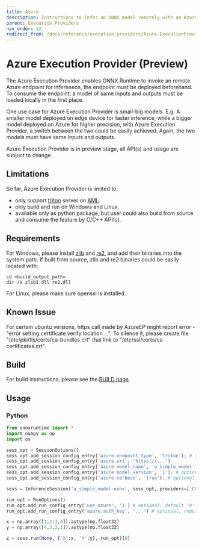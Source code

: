 ```yaml
---
title: Azure
description: Instructions to infer an ONNX model remotely with an Azure endpoint
parent: Execution Providers
nav_order: 12
redirect_from: /docs/reference/execution-providers/Azure-ExecutionProvider
---
```


# Azure Execution Provider (Preview)

The Azure Execution Provider enables ONNX Runtime to invoke an remote Azure endpoint for inferenece, the endpoint must be deployed beforehand.
To consume the endpoint, a model of same inputs and outputs must be loaded locally in the first place.

One use case for Azure Execution Provider is small-big models. E.g. A smaller model deployed on edge device for faster inference,
while a bigger model deployed on Azure for higher precision, with Azure Execution Provider, a switch between the two could be easily achieved.
Again, the two models must have same inputs and outputs.

Azure Execution Provider is in preview stage, all API(s) and usage are subjuct to change.

## Limitations

So far, Azure Execution Provider is limited to:
* only support [triton](https://github.com/triton-inference-server) server on [AML](https://learn.microsoft.com/en-us/azure/machine-learning/how-to-deploy-with-triton?tabs=python%2Cendpoint).
* only build and run on Windows and Linux.
* available only as python package, but user could also build from source and consume the feature by C/C++ API(s).

## Requirements

For Windows, please install [zlib](https://zlib.net/) and [re2](https://github.com/google/re2), and add their binaries into the system path.
If built from source, zlib and re2 binaries could be easily located with:

```dos
cd <build_output_path>
dir /s zlib1.dll re2.dll
```

For Linux, please make sure openssl is installed.

## Known Issue

For certain ubuntu versions, https call made by AzureEP might report error - "error setting certificate verify location ...".
To silence it, please create file "/etc/pki/tls/certs/ca-bundles.crt" that link to "/etc/ssl/certs/ca-certificates.crt".

## Build

For build instructions, please see the [BUILD page](../build/eps.md#azure).

## Usage

### Python

```python
from onnxruntime import *
import numpy as np
import os

sess_opt = SessionOptions()
sess_opt.add_session_config_entry('azure.endpoint_type', 'triton'); # only support triton server for now
sess_opt.add_session_config_entry('azure.uri', 'https://...')
sess_opt.add_session_config_entry('azure.model_name', 'a_simple_model');
sess_opt.add_session_config_entry('azure.model_version', '1'); # optional, default 1
sess_opt.add_session_config_entry('azure.verbose', 'true'); # optional, default false

sess = InferenceSession('a_simple_model.onnx', sess_opt, providers=['CPUExecutionProvider','azureExecutionProvider'])

run_opt = RunOptions()
run_opt.add_run_config_entry('use_azure', '1') # optional, default '0' to run inference locally.
run_opt.add_run_config_entry('azure.auth_key', '...') # optional, required only when use_azure set to 1

x = np.array([1,2,3,4]).astype(np.float32)
y = np.array([4,3,2,1]).astype(np.float32)

z = sess.run(None, {'X':x, 'Y':y}, run_opt)[0]
```